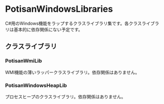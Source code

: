 # PotisanWindowsLibraries

C#用のWindows機能をラップするクラスライブラリ集です。各クラスライブラリは基本的に依存関係にない予定です。

## クラスライブラリ

### PotisanWmiLib

WMI機能の薄いラッパークラスライブラリ。依存関係はありません。

### PotisanWindowsHeapLib

プロセスヒープのクラスライブラリ。依存関係はありません。

